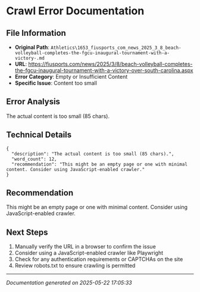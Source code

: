 # Crawl Error Documentation

## File Information
- **Original Path**: `Athletics\1653_fiusports_com_news_2025_3_8_beach-volleyball-completes-the-fgcu-inaugural-tournament-with-a-victory-.md`
- **URL**: https://fiusports.com/news/2025/3/8/beach-volleyball-completes-the-fgcu-inaugural-tournament-with-a-victory-over-south-carolina.aspx
- **Error Category**: Empty or Insufficient Content
- **Specific Issue**: Content too small

## Error Analysis
The actual content is too small (85 chars).

## Technical Details
```
{
  "description": "The actual content is too small (85 chars).",
  "word_count": 12,
  "recommendation": "This might be an empty page or one with minimal content. Consider using JavaScript-enabled crawler."
}
```

## Recommendation
This might be an empty page or one with minimal content. Consider using JavaScript-enabled crawler.

## Next Steps
1. Manually verify the URL in a browser to confirm the issue
2. Consider using a JavaScript-enabled crawler like Playwright
3. Check for any authentication requirements or CAPTCHAs on the site
4. Review robots.txt to ensure crawling is permitted

---
*Documentation generated on 2025-05-22 17:05:33*
